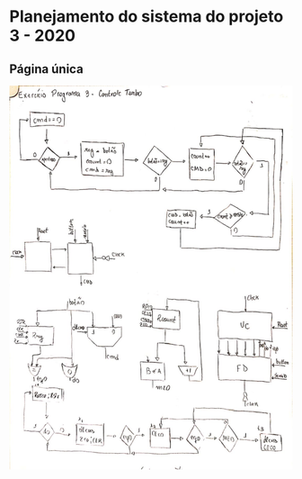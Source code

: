 # Planejamento do sistema do projeto 3 - 2020

## Página única

![Planejamento projeto 3](../Assets/planejamento_projeto_3.jpeg)
